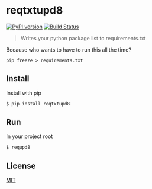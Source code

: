 # reqtxtupd8
[![PyPI version](https://badge.fury.io/py/reqtxtupd8.svg)](https://badge.fury.io/py/reqtxtupd8) [![Build Status](https://travis-ci.com/edmamerto/reqtxtupd8.svg?branch=master)](https://travis-ci.com/edmamerto/reqtxtupd8) 
> Writes your python package list to requirements.txt

Because who wants to have to run this all the time? 
```
pip freeze > requirements.txt
```

## Install
Install with pip
```sh
$ pip install reqtxtupd8
```

## Run
In your project root
```sh
$ requpd8
```
## License
[MIT](https://github.com/edmamerto/reqtxtupd8/blob/master/LICENSE.md)
